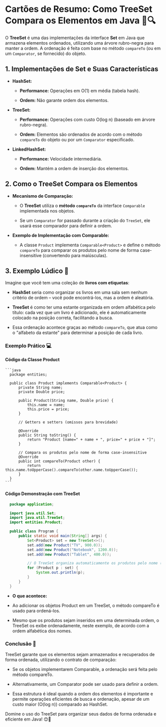# Cartões de Resumo: Como TreeSet Compara os Elementos em Java 🌳🔍

  O **TreeSet** é uma das implementações da interface **Set** em Java que armazena elementos ordenados, utilizando uma árvore rubro-negra para manter a ordem. A ordenação é feita com base no método `compareTo` (ou em um `Comparator`, se fornecido) do objeto.


## 1. Implementações de Set e Suas Características

  - **HashSet:**


    - **Performance:** Operações em O(1) em média (tabela hash).


    - **Ordem:** Não garante ordem dos elementos.



  - **TreeSet:**


    - **Performance:** Operações com custo O(log n) (baseado em árvore rubro-negra).


    - **Ordem:** Elementos são ordenados de acordo com o método `compareTo` do objeto ou por um `Comparator` especificado.



  - **LinkedHashSet:**


    - **Performance:** Velocidade intermediária.


    - **Ordem:** Mantém a ordem de inserção dos elementos.


## 2. Como o TreeSet Compara os Elementos

  - **Mecanismo de Comparação:**


    - O **TreeSet** utiliza o **método `compareTo`** da interface `Comparable` implementada nos objetos.


    - Se um `Comparator` for passado durante a criação do `TreeSet`, ele usará esse comparador para definir a ordem.


  - **Exemplo de Implementação com Comparable:**


    - A classe `Product` implementa `Comparable<Product>` e define o método `compareTo` para comparar os produtos pelo nome de forma case-insensitive (convertendo para maiúsculas).


## 3. Exemplo Lúdico 🎲

  Imagine que você tem uma coleção de **livros com etiquetas**:  
  
  
   - **HashSet** seria como organizar os livros em uma sala sem nenhum critério de ordem – você pode encontrá-los, mas a ordem é aleatória.  
  
  
   - **TreeSet** é como ter uma estante organizada em ordem alfabética pelo título: cada vez que um livro é adicionado, ele é automaticamente colocado na posição correta, facilitando a busca.  
  
  
   - Essa ordenação acontece graças ao método `compareTo`, que atua como o "alfabeto da estante" para determinar a posição de cada livro.


### Exemplo Prático 💻


   #### Código da Classe Product


    ```java
      package entities;

      public class Product implements Comparable<Product> {
          private String name;
          private Double price;

          public Product(String name, Double price) {
              this.name = name;
              this.price = price;
          }
          
          // Getters e setters (omissos para brevidade)

          @Override
          public String toString() {
              return "Product [name=" + name + ", price=" + price + "]";
          }
          
          // Compara os produtos pelo nome de forma case-insensitive
          @Override
          public int compareTo(Product other) {
              return this.name.toUpperCase().compareTo(other.name.toUpperCase());
          }
      }
    ```


  #### Código Demonstração com TreeSet


  ```java
    package application;

    import java.util.Set;
    import java.util.TreeSet;
    import entities.Product;

    public class Program {
        public static void main(String[] args) {
            Set<Product> set = new TreeSet<>();
            set.add(new Product("TV", 900.0));
            set.add(new Product("Notebook", 1200.0));
            set.add(new Product("Tablet", 400.0));

            // O TreeSet organiza automaticamente os produtos pelo nome (alfabética)
            for (Product p : set) {
                System.out.println(p);
            }
        }
    }
  ```
  
  - **O que acontece:**


   - Ao adicionar os objetos Product em um TreeSet, o método compareTo é usado para ordená-los.


   - Mesmo que os produtos sejam inseridos em uma determinada ordem, o TreeSet os exibe ordenadamente, neste exemplo, de acordo com a ordem alfabética dos nomes.


### Conclusão 🏁
 
  TreeSet garante que os elementos sejam armazenados e recuperados de forma ordenada, utilizando o contrato de comparação:


   - Se os objetos implementarem Comparable, a ordenação será feita pelo método compareTo.


   - Alternativamente, um Comparator pode ser usado para definir a ordem.


   - Essa estrutura é ideal quando a ordem dos elementos é importante e permite operações eficientes de busca e ordenação, apesar de um custo maior (O(log n)) comparado ao HashSet.


Domine o uso do TreeSet para organizar seus dados de forma ordenada e eficiente em Java! 😊🚀